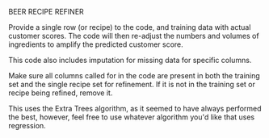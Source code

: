BEER RECIPE REFINER

Provide a single row (or recipe) to the code, and training data with actual customer scores.  The code will then re-adjust the numbers and volumes of ingredients to amplify the predicted customer score.

This code also includes imputation for missing data for specific columns.

Make sure all columns called for in the code are present in both the training set and the single recipe set for refinement.  If it is not in the training set or recipe being refined, remove it.

This uses the Extra Trees algorithm, as it seemed to have always performed the best, however, feel free to use whatever algorithm you'd like that uses regression.
